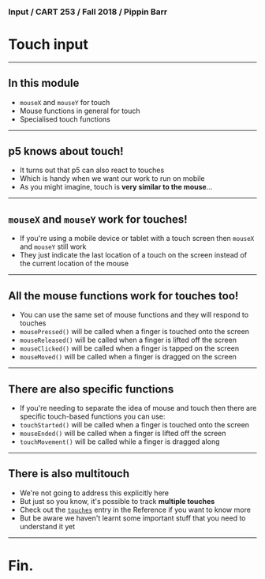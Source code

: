 ### Input / CART 253 / Fall 2018 / Pippin Barr

# Touch input

---

## In this module

- `mouseX` and `mouseY` for touch
- Mouse functions in general for touch
- Specialised touch functions

---


## p5 knows about touch!

- It turns out that p5 can also react to touches
- Which is handy when we want our work to run on mobile
- As you might imagine, touch is __very similar to the mouse__...

---

## `mouseX` and `mouseY` work for touches!

- If you're using a mobile device or tablet with a touch screen then `mouseX` and `mouseY` still work
- They just indicate the last location of a touch on the screen instead of the current location of the mouse

---

## All the mouse functions work for touches too!

- You can use the same set of mouse functions and they will respond to touches
- `mousePressed()` will be called when a finger is touched onto the screen
- `mouseReleased()` will be called when a finger is lifted off the screen
- `mouseClicked()` will be called when a finger is tapped on the screen
- `mouseMoved()` will be called when a finger is dragged on the screen

---

## There are also specific functions

- If you're needing to separate the idea of mouse and touch then there are specific touch-based functions you can use:
- `touchStarted()` will be called when a finger is touched onto the screen
- `mouseEnded()` will be called when a finger is lifted off the screen
- `touchMovement()` will be called while a finger is dragged along

---

## There is also multitouch

- We're not going to address this explicitly here
- But just so you know, it's possible to track __multiple touches__
- Check out the [`touches`](https://p5js.org/reference/#/p5/touches) entry in the Reference if you want to know more
- But be aware we haven't learnt some important stuff that you need to understand it yet

---

# Fin.
